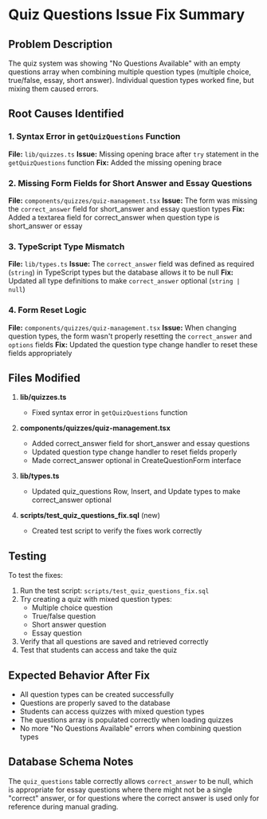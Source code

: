 # Quiz Questions Issue Fix Summary

## Problem Description
The quiz system was showing "No Questions Available" with an empty questions array when combining multiple question types (multiple choice, true/false, essay, short answer). Individual question types worked fine, but mixing them caused errors.

## Root Causes Identified

### 1. Syntax Error in `getQuizQuestions` Function
**File:** `lib/quizzes.ts`
**Issue:** Missing opening brace after `try` statement in the `getQuizQuestions` function
**Fix:** Added the missing opening brace

### 2. Missing Form Fields for Short Answer and Essay Questions
**File:** `components/quizzes/quiz-management.tsx`
**Issue:** The form was missing the `correct_answer` field for short_answer and essay question types
**Fix:** Added a textarea field for correct_answer when question type is short_answer or essay

### 3. TypeScript Type Mismatch
**File:** `lib/types.ts`
**Issue:** The `correct_answer` field was defined as required (`string`) in TypeScript types but the database allows it to be null
**Fix:** Updated all type definitions to make `correct_answer` optional (`string | null`)

### 4. Form Reset Logic
**File:** `components/quizzes/quiz-management.tsx`
**Issue:** When changing question types, the form wasn't properly resetting the `correct_answer` and `options` fields
**Fix:** Updated the question type change handler to reset these fields appropriately

## Files Modified

1. **lib/quizzes.ts**
   - Fixed syntax error in `getQuizQuestions` function

2. **components/quizzes/quiz-management.tsx**
   - Added correct_answer field for short_answer and essay questions
   - Updated question type change handler to reset fields properly
   - Made correct_answer optional in CreateQuestionForm interface

3. **lib/types.ts**
   - Updated quiz_questions Row, Insert, and Update types to make correct_answer optional

4. **scripts/test_quiz_questions_fix.sql** (new)
   - Created test script to verify the fixes work correctly

## Testing

To test the fixes:

1. Run the test script: `scripts/test_quiz_questions_fix.sql`
2. Try creating a quiz with mixed question types:
   - Multiple choice question
   - True/false question
   - Short answer question
   - Essay question
3. Verify that all questions are saved and retrieved correctly
4. Test that students can access and take the quiz

## Expected Behavior After Fix

- All question types can be created successfully
- Questions are properly saved to the database
- Students can access quizzes with mixed question types
- The questions array is populated correctly when loading quizzes
- No more "No Questions Available" errors when combining question types

## Database Schema Notes

The `quiz_questions` table correctly allows `correct_answer` to be null, which is appropriate for essay questions where there might not be a single "correct" answer, or for questions where the correct answer is used only for reference during manual grading.




























